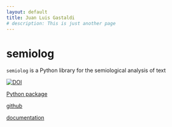 ```yaml
---
layout: default
title: Juan Luis Gastaldi
# description: This is just another page
---
```


# semiolog

`semiolog` is a Python library for the semiological analysis of text

[![DOI](https://zenodo.org/badge/432172560.svg)](https://zenodo.org/badge/latestdoi/432172560)

[Python package](https://pypi.org/project/semiolog/)

[github](https://github.com/Gianni-G/semiolog)

[documentation](https://semiolog.readthedocs.io/en/latest/)



